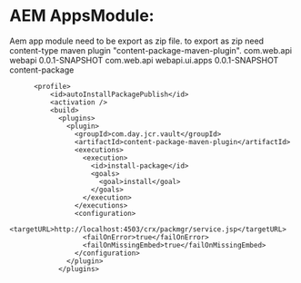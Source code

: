 AEM AppsModule:
===============
Aem app module need to be export as zip file. to export as zip need content-type maven plugin "content-package-maven-plugin".
         <parent>
            <groupId>com.web.api</groupId>
            <artifactId>webapi</artifactId>
            <version>0.0.1-SNAPSHOT</version>
          </parent>
          <groupId>com.web.api</groupId>
          <artifactId>webapi.ui.apps</artifactId>
          <version>0.0.1-SNAPSHOT</version>
          <packaging>content-package</packaging>

          <profile>
              <id>autoInstallPackagePublish</id>
              <activation />
              <build>
                <plugins>
                  <plugin>
                    <groupId>com.day.jcr.vault</groupId>
                    <artifactId>content-package-maven-plugin</artifactId>
                    <executions>
                      <execution>
                        <id>install-package</id>
                        <goals>
                          <goal>install</goal>
                        </goals>
                      </execution>
                    </executions>
                    <configuration>
                      <targetURL>http://localhost:4503/crx/packmgr/service.jsp</targetURL>
                      <failOnError>true</failOnError>
                      <failOnMissingEmbed>true</failOnMissingEmbed>
                    </configuration>
                  </plugin>
                </plugins>

